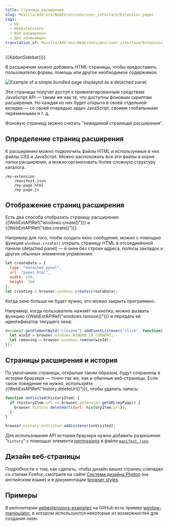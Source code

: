 ```yaml
---
title: Страницы расширения
slug: Mozilla/Add-ons/WebExtensions/user_interface/Extension_pages
tags:
  - UI
  - WebExtensions
  - Веб-расширения
  - Для начинающих
translation_of: Mozilla/Add-ons/WebExtensions/user_interface/Extension_pages
---
```

{{AddonSidebar()}}

В расширение можно добавить HTML-страницы, чтобы предоставить пользователю формы, помощь или другое необходимое содержимое.

![Example of a simple bundled page displayed as a detached panel.](https://mdn.mozillademos.org/files/15752/bundled_page_as_panel_small.png)

Эти страницы получат доступ к привилегированным средствам JavaScript API — таким же как те, что доступны фоновым скриптам расширения. Но каждая из них будет открыта в своей отдельной вкладке — со своей очередью задач JavaScript, своими глобальными переменными и т. д.

Фоновую страницу можно считать "невидимой страницей расширения".

## Определение страниц расширения

К расширению можно подключить файлы HTML и используемые в них файлы CSS и JavaScript. Можно расположить все эти файлы в корне папки расширения, а можно организовать более сложную структуру каталога.

```
/my-extension
    /manifest.json
    /my-page.html
    /my-page.js
```

## Отображение страниц расширения

Есть два способа отобразить страницу расширения: {{WebExtAPIRef("windows.create()")}} и {{WebExtAPIRef("tabs.create()")}}.

Например для того, чтобы создать окно сообщения, можно с помощью функции `windows.create()` открыть страницу HTML в отсоединённой панели (detached panel) — в окне без строки адреса, полосы закладок и других обычных элементов управления:

```js
let createData = {
  type: "detached_panel",
  url: "panel.html",
  width: 250,
  height: 100
};
let creating = browser.windows.create(createData);
```

Когда окно больше не будет нужно, его можно закрыть программно.

Например, когда пользователь нажмёт на кнопку, можно вызвать функцию {{WebExtAPIRef("windows.remove()")}} и передать ей идентификатор текущего окна:

```js
document.getElementById("closeme").addEventListener("click", function(){
  let winId = browser.windows.WINDOW_ID_CURRENT;
  let removing = browser.windows.remove(winId);
});
```

## Страницы расширения и история

По умолчанию страницы, открытые таким образом, будут сохранены в истории браузера — точно так же, как и обычные веб-страницы. Если такое поведение не нужно, используйте {{WebExtAPIRef("history.deleteUrl()")}}, чтобы удалить запись:

```js
function onVisited(historyItem) {
  if (historyItem.url == browser.extension.getURL(myPage)) {
    browser.history.deleteUrl({url: historyItem.url});
  }
}

browser.history.onVisited.addListener(onVisited);
```

Для использования API истории браузера нужно добавить разрешение "`history`" с помощью элемента [permissions](/ru/docs/Mozilla/Add-ons/WebExtensions/manifest.json/permissions) в файле [`manifest.json`](/ru/docs/Mozilla/Add-ons/WebExtensions/manifest.json).

## Дизайн веб-страницы

Подробности о том, как сделать, чтобы дизайн ваших страниц совпадал со стилем Firefox, смотрите на сайте [Система дизайна Photon](https://design.firefox.com/photon/index.html) (на английском языке) и в документации [browser styles](/ru/docs/Mozilla/Add-ons/WebExtensions/user_interface/Browser_styles).

## Примеры

В репозитории [webextensions-examples](https://github.com/mdn/webextensions-examples) на GitHub есть пример [window-manipulator](https://github.com/mdn/webextensions-examples/tree/master/window-manipulator), в котором используются некоторые из возможностей для создания окон.
